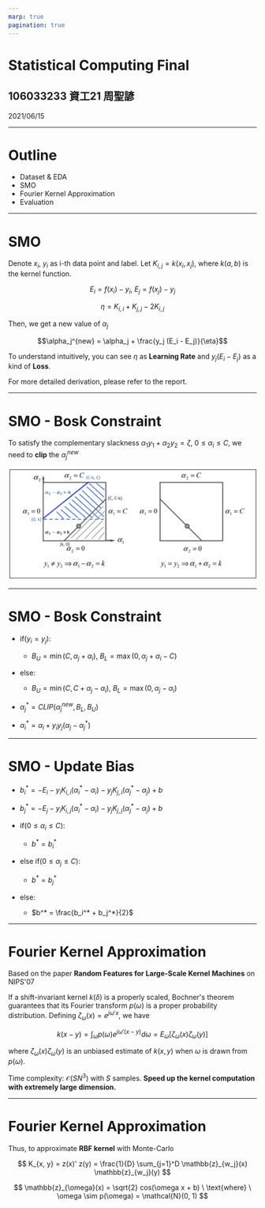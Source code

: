 ```yaml
---
marp: true
pagination: true
---
```


# Statistical Computing Final

## 106033233 資工21 周聖諺

2021/06/15

---

# Outline

- Dataset & EDA
- SMO
- Fourier Kernel Approximation
- Evaluation

---

# SMO

Denote $x_i$, $y_i$ as i-th data point and label. Let $K_{i, j} = k(x_i, x_j)$, where $k(a, b)$ is the kernel function.

$$E_i = f(x_i) - y_i, \ E_j = f(x_j) - y_j$$

$$\eta = K_{i, i} + K_{j, j} -  2 K_{i, j}$$

Then, we get a new value of $\alpha_j$

$$\alpha_j^{new} = \alpha_j + \frac{y_j (E_i - E_j)}{\eta}$$

To understand intuitively, you can see $\eta$ as **Learning Rate** and $y_j (E_i - E_j)$ as a kind of **Loss**.

For more detailed derivation, please refer to the report.

---
# SMO - Bosk Constraint

To satisfy the complementary slackness $\alpha_1 y_1 + \alpha_2 y_2  = \zeta, \ 0 \leq \alpha_i \leq C$, we need to **clip** the $\alpha_j^{new}$

![](./imgs/bosk.png)

---

# SMO - Bosk Constraint

- if($y_i = y_j$):

   - $B_U = \min(C, \alpha_j + \alpha_i), \ B_L = \max(0, \alpha_j + \alpha_i - C)$
- else:

   - $B_U = \min(C, C + \alpha_j - \alpha_i), \ B_L = \max(0, \alpha_j - \alpha_i)$

- $\alpha_j^* = CLIP(\alpha_j^{new}, B_L, B_U)$
- $\alpha_i^* = \alpha_i + y_i y_j(\alpha_j - \alpha_j^*)$

---

# SMO - Update Bias

- $b_i^* = - E_i - y_i K_{i, i} (\alpha_i^* - \alpha_i) - y_j K_{j, i} (\alpha_j^* - \alpha_j) + b$  
- $b_j^* = - E_j - y_i K_{i, j} (\alpha_i^* - \alpha_i) - y_j K_{j, j} (\alpha_j^* - \alpha_j) + b$

- if($0 \leq \alpha_i \leq C$):

    - $b^* = b_i^*$

- else if($0 \leq \alpha_j \leq C$):

    - $b^* = b_j^*$
    
- else:

  - $b^* = \frac{b_i^* + b_j^*}{2}$
---

# Fourier Kernel Approximation

Based on the paper **Random Features for Large-Scale Kernel Machines** on NIPS'07

If a shift-invariant kernel $k(\delta)$ is a properly scaled, Bochner's theorem guarantees that its Fourier transform $p(\omega)$ is a proper probability distribution. Defining $\zeta_{\omega}(x) = e^{j \omega' x}$, we have 

$$
k(x-y) = \int_{\omega} p(\omega) e^{j \omega' (x - y)} d \omega = E_{\omega}[\zeta_{\omega}(x) \zeta_{\omega}(y)]
$$

where $\zeta_{\omega}(x) \zeta_{\omega}(y)$ is an unbiased estimate of $k(x, y)$ when $\omega$ is drawn from $p(\omega)$.

Time complexity: $\mathcal{O}(SN^3)$ with $S$ samples. **Speed up the kernel computation with extremely large dimension.**

---
# Fourier Kernel Approximation

Thus, to approximate **RBF kernel** with Monte-Carlo

$$
K_{x, y} = z(x)' z(y) = \frac{1}{D} \sum_{j=1}^D \mathbb{z}_{w_j}(x) \mathbb{z}_{w_j}(y)
$$

$$
\mathbb{z}_{\omega}(x) = \sqrt{2} cos(\omega x + b) \ \text{where} \ \omega \sim p(\omega) = \mathcal{N}(0, 1)
$$